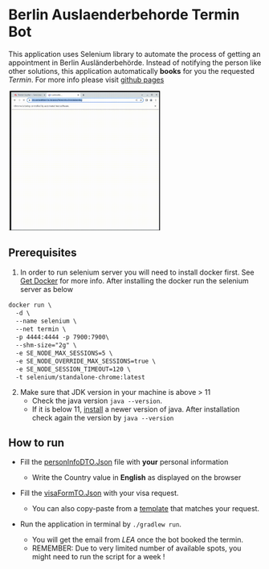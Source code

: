 # Berlin Auslaenderbehorde Termin Bot

This application uses Selenium library to automate the process of getting an appointment in Berlin Ausländerbehörde.
Instead of notifying the person like other solutions, this application automatically **books** for you the requested *Termin*. For more info please visit [github pages](https://yilmaznaslan.github.io/berlin-auslaenderbehorde-termin-bot/ )

<img src="/doc/form.gif"  width="60%" height="30%">

## Prerequisites
1. In order to run selenium server you will need to install docker first. See [Get Docker](https://docs.docker.com/get-docker/) for more info. After installing the docker run the selenium server as below

```shell 
docker run \
  -d \
  --name selenium \
  --net termin \
  -p 4444:4444 -p 7900:7900\
  --shm-size="2g" \
  -e SE_NODE_MAX_SESSIONS=5 \
  -e SE_NODE_OVERRIDE_MAX_SESSIONS=true \
  -e SE_NODE_SESSION_TIMEOUT=120 \
  -t selenium/standalone-chrome:latest
```

2. Make sure that JDK version in your machine is above > 11
   - Check the java version `java --version`. 
   - If it is below 11,  [install](https://docs.oracle.com/en/java/javase/11/install/installation-jdk-macos.html#GUID-2FE451B0-9572-4E38-A1A5-568B77B146DE) a newer version of java. After installation check again the version by `java --version` 

## How to run
- Fill the [personInfoDTO.Json](src/main/resources/DEFAULT_PERSONAL_INFO_FORM.json) file with **your** personal information
  - Write the Country value in **English** as displayed on the browser
- Fill the [visaFormTO.Json](src/main/resources/DEFAULT_VISA_APPLICATION_FORM.json) with your visa request.
  - You can also copy-paste from a [template](src/main/resources/) that matches your request.  
 
- Run the application in terminal by `./gradlew run`.
  - You will get the email from *LEA* once the bot booked the termin. 
  - REMEMBER: Due to very limited number of available spots, you might need to run the script for a week !
